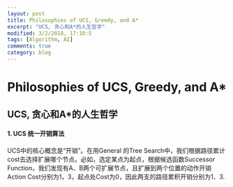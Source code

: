 ```yaml
---
layout: post
title: Philosophies of UCS, Greedy, and A*
excerpt: "UCS, 贪心和A*的人生哲学"
modified: 3/2/2018, 17:10:5
tags: [Algorithm, AI]
comments: true
category: blog
---
```




# Philosophies of UCS, Greedy, and A*
## UCS, 贪心和A*的人生哲学
#### 1. UCS 统一开销算法
UCS中的核心概念是“开销”。在用General 的Tree Search中，我们根据路径累计cost去选择扩展哪个节点。必如，选定某点为起点，根据候选函数Successor Function，我们发现有A、B两个可扩展节点，且扩展到两个位置的动作开销Action Cost分别为1，3，起点处Cost为0，因此两支的路径累积开销分别为1、3.

